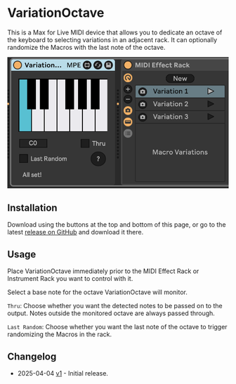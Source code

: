 # VariationOctave

This is a Max for Live MIDI device that allows you to dedicate an octave of the keyboard to selecting variations in an adjacent rack. It can optionally randomize the Macros with the last note of the octave.

![How it looks](images/device.png)

## Installation

Download using the buttons at the top and bottom of this page, or go to the latest [release on GitHub](https://github.com/zsteinkamp/m4l-VariationOctave/releases) and download it there.

## Usage

Place VariationOctave immediately prior to the MIDI Effect Rack or Instrument Rack you want to control with it.

Select a base note for the octave VariationOctave will monitor.

`Thru`: Choose whether you want the detected notes to be passed on to the output. Notes outside the monitored octave are always passed through.

`Last Random`: Choose whether you want the last note of the octave to trigger randomizing the Macros in the rack.

## Changelog

- 2025-04-04 [v1](https://github.com/zsteinkamp/m4l-VariationOctave/releases/download/v1/VariationOctave-v1.amxd) - Initial release.

